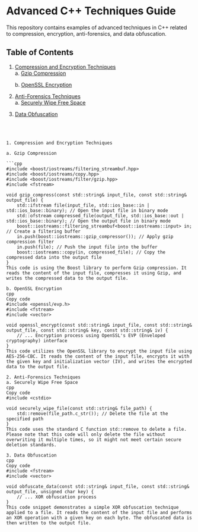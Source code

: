 # Advanced C++ Techniques Guide

This repository contains examples of advanced techniques in C++ related to compression, encryption, anti-forensics, and data obfuscation.

## Table of Contents

1. [Compression and Encryption Techniques](#compression-and-encryption-techniques)<br>
   a. [Gzip Compression](#gzip-compression)
   <p>
      
   b. [OpenSSL Encryption](#openssl-encryption)</p>
2. [Anti-Forensics Techniques](#anti-forensics-techniques)<br>
   a. [Securely Wipe Free Space](#securely-wipe-free-space)<br>
3. [Data Obfuscation](#data-obfuscation)
<br>
<br>

```
1. Compression and Encryption Techniques

a. Gzip Compression

```cpp
#include <boost/iostreams/filtering_streambuf.hpp>
#include <boost/iostreams/copy.hpp>
#include <boost/iostreams/filter/gzip.hpp>
#include <fstream>

void gzip_compress(const std::string& input_file, const std::string& output_file) {
    std::ifstream file(input_file, std::ios_base::in | std::ios_base::binary); // Open the input file in binary mode
    std::ofstream compressed_file(output_file, std::ios_base::out | std::ios_base::binary); // Open the output file in binary mode
    boost::iostreams::filtering_streambuf<boost::iostreams::input> in; // Create a filtering buffer
    in.push(boost::iostreams::gzip_compressor()); // Apply gzip compression filter
    in.push(file); // Push the input file into the buffer
    boost::iostreams::copy(in, compressed_file); // Copy the compressed data into the output file
}
This code is using the Boost library to perform Gzip compression. It reads the content of the input file, compresses it using Gzip, and writes the compressed data to the output file.

b. OpenSSL Encryption
cpp
Copy code
#include <openssl/evp.h>
#include <fstream>
#include <vector>

void openssl_encrypt(const std::string& input_file, const std::string& output_file, const std::string& key, const std::string& iv) {
    // ... Encryption process using OpenSSL's EVP (Enveloped cryptography) interface
}
This code utilizes the OpenSSL library to encrypt the input file using AES-256-CBC. It reads the content of the input file, encrypts it with the given key and initialization vector (IV), and writes the encrypted data to the output file.

2. Anti-Forensics Techniques
a. Securely Wipe Free Space
cpp
Copy code
#include <cstdio>

void securely_wipe_file(const std::string& file_path) {
    std::remove(file_path.c_str()); // Delete the file at the specified path
}
This code uses the standard C function std::remove to delete a file. Please note that this code will only delete the file without overwriting it multiple times, so it might not meet certain secure deletion standards.

3. Data Obfuscation
cpp
Copy code
#include <fstream>
#include <vector>

void obfuscate_data(const std::string& input_file, const std::string& output_file, unsigned char key) {
    // ... XOR obfuscation process
}
This code snippet demonstrates a simple XOR obfuscation technique applied to a file. It reads the content of the input file and performs an XOR operation with a given key on each byte. The obfuscated data is then written to the output file.
